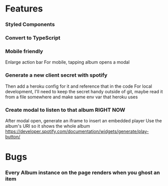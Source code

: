 # Features

### Styled Components

### Convert to TypeScript

### Mobile friendly
Enlarge action bar 
For mobile, tapping album opens a modal 

### Generate a new client secret with spotify
Then add a heroku config for it and reference that in the code
For local development, I'll need to keep the secret handy outside of git, maybe read it from a file somewhere and make same env var that heroku uses

### Create modal to listen to that album RIGHT NOW
After modal open, generate an iframe to insert an embedded player
Use the album's URI so it shows the whole album
https://developer.spotify.com/documentation/widgets/generate/play-button/

# Bugs

### Every Album instance on the page renders when you ghost an item
